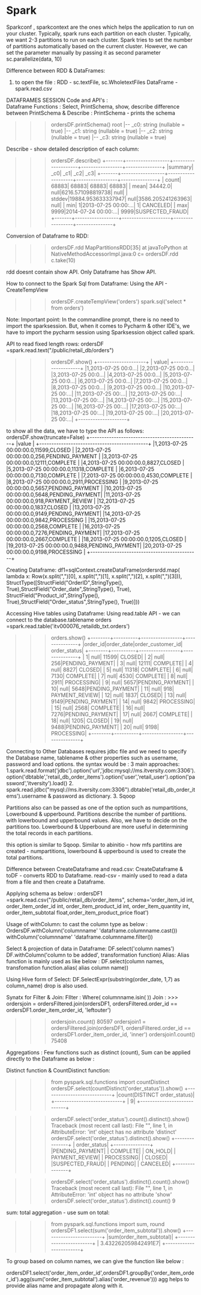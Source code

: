 # Spark


Sparkconf , sparkcontext are the ones which helps the application to run on your cluster.
Typically, spark runs each partition on each cluster. Typically, we want 2-3 partitions to run on each cluster. 
Spark tries to set the number of partitions automatically based on the current cluster. However, we can set  the parameter manually by passing it as second parameter sc.parallelize(data, 10)


Difference between RDD & DataFrames:
1. to open the file : RDD - sc.textFile, sc.WholetextFiles
                      DataFrame - spark.read.csv
                      
      
      
DATAFRAMES SESSION Code and API's :  
  Dataframe Functions : Select, PrintSchema, show, describe
  difference between PrintSchema & Describe :
  PrintSchema - prints the schema
  >>> ordersDF.printSchema()
root
 |-- _c0: string (nullable = true)
 |-- _c1: string (nullable = true)
 |-- _c2: string (nullable = true)
 |-- _c3: string (nullable = true)

  Describe - show detailed description of each column:
  >>> ordersDF.describe()
+-------+------------------+--------------------+-----------------+---------------+
|summary|               _c0|                 _c1|              _c2|            _c3|
+-------+------------------+--------------------+-----------------+---------------+
|  count|             68883|               68883|            68883|          68883|
|   mean|           34442.0|                null|6216.571098819738|           null|
| stddev|19884.953633337947|                null|3586.205241263963|           null|
|    min|                 1|2013-07-25 00:00:...|                1|       CANCELED|
|    max|              9999|2014-07-24 00:00:...|             9999|SUSPECTED_FRAUD|
+-------+------------------+--------------------+-----------------+---------------+

Conversion of Dataframe to RDD:
>>> ordersDF.rdd
MapPartitionsRDD[35] at javaToPython at NativeMethodAccessorImpl.java:0
>>> c= ordersDF.rdd
>>> c.take(10)
>>> 
rdd doesnt contain show API. Only Dataframe has Show API.

How to connect to the Spark Sql from Dataframe:
Using the API - CreateTempView
>>> ordersDF.createTempView('orders')
>>> spark.sql('select * from orders')

Note: Important point: In the commandline prompt, there is no need to import the sparksession. But, when it comes to Pycharm & other IDE's, we have to import the pycharm session
using Sparksession object called spark.

API to read fixed length rows:
ordersDF =spark.read.text("/public/retail_db/orders")
>>> ordersDF.show()
+--------------------+
|               value|
+--------------------+
|1,2013-07-25 00:0...|
|2,2013-07-25 00:0...|
|3,2013-07-25 00:0...|
|4,2013-07-25 00:0...|
|5,2013-07-25 00:0...|
|6,2013-07-25 00:0...|
|7,2013-07-25 00:0...|
|8,2013-07-25 00:0...|
|9,2013-07-25 00:0...|
|10,2013-07-25 00:...|
|11,2013-07-25 00:...|
|12,2013-07-25 00:...|
|13,2013-07-25 00:...|
|14,2013-07-25 00:...|
|15,2013-07-25 00:...|
|16,2013-07-25 00:...|
|17,2013-07-25 00:...|
|18,2013-07-25 00:...|
|19,2013-07-25 00:...|
|20,2013-07-25 00:...|
+--------------------+

to show all the data, we have to type the API as follows:
 ordersDF.show(truncate=False)
+---------------------------------------------+
|value                                        |
+---------------------------------------------+
|1,2013-07-25 00:00:00.0,11599,CLOSED         |
|2,2013-07-25 00:00:00.0,256,PENDING_PAYMENT  |
|3,2013-07-25 00:00:00.0,12111,COMPLETE       |
|4,2013-07-25 00:00:00.0,8827,CLOSED          |
|5,2013-07-25 00:00:00.0,11318,COMPLETE       |
|6,2013-07-25 00:00:00.0,7130,COMPLETE        |
|7,2013-07-25 00:00:00.0,4530,COMPLETE        |
|8,2013-07-25 00:00:00.0,2911,PROCESSING      |
|9,2013-07-25 00:00:00.0,5657,PENDING_PAYMENT |
|10,2013-07-25 00:00:00.0,5648,PENDING_PAYMENT|
|11,2013-07-25 00:00:00.0,918,PAYMENT_REVIEW  |
|12,2013-07-25 00:00:00.0,1837,CLOSED         |
|13,2013-07-25 00:00:00.0,9149,PENDING_PAYMENT|
|14,2013-07-25 00:00:00.0,9842,PROCESSING     |
|15,2013-07-25 00:00:00.0,2568,COMPLETE       |
|16,2013-07-25 00:00:00.0,7276,PENDING_PAYMENT|
|17,2013-07-25 00:00:00.0,2667,COMPLETE       |
|18,2013-07-25 00:00:00.0,1205,CLOSED         |
|19,2013-07-25 00:00:00.0,9488,PENDING_PAYMENT|
|20,2013-07-25 00:00:00.0,9198,PROCESSING     |
+---------------------------------------------+

Creating Dataframe:
df1=sqlContext.createDataFrame(ordersrdd.map( lambda x: Row(x.split(",")[0], x.split(",")[1], x.split(",")[2], x.split(",")[3])),
StructType([StructField("OrderID",StringType(), True),StructField("Order_date",StringType(), True),
StructField("Product_id",StringType(), True),StructField("Order_status",StringType(), True)]))

Accessing Hive tables using Dataframe:
Using read.table API - we can connect to the database.tablename
 orders =spark.read.table('itv000076_retaildb_txt.orders')
>>> orders.show()
+--------+----------+-----------------+---------------+
|order_id|order_date|order_customer_id|   order_status|
+--------+----------+-----------------+---------------+
|       1|      null|            11599|         CLOSED|
|       2|      null|              256|PENDING_PAYMENT|
|       3|      null|            12111|       COMPLETE|
|       4|      null|             8827|         CLOSED|
|       5|      null|            11318|       COMPLETE|
|       6|      null|             7130|       COMPLETE|
|       7|      null|             4530|       COMPLETE|
|       8|      null|             2911|     PROCESSING|
|       9|      null|             5657|PENDING_PAYMENT|
|      10|      null|             5648|PENDING_PAYMENT|
|      11|      null|              918| PAYMENT_REVIEW|
|      12|      null|             1837|         CLOSED|
|      13|      null|             9149|PENDING_PAYMENT|
|      14|      null|             9842|     PROCESSING|
|      15|      null|             2568|       COMPLETE|
|      16|      null|             7276|PENDING_PAYMENT|
|      17|      null|             2667|       COMPLETE|
|      18|      null|             1205|         CLOSED|
|      19|      null|             9488|PENDING_PAYMENT|
|      20|      null|             9198|     PROCESSING|
+--------+----------+-----------------+---------------+

Connecting to Other Databases requires jdbc file and we need to specify the Database name, tablename & other properties such as username, password and load options.
the syntax would be :
3 main approaches:
1.spark.read.format('jdbc').option('url','jdbc:mysql://ms.itversity.com:3306').option('dbtable','retail_db_order_items').option('user','retail_user').option('password','itversity').load()
2. spark.read.jdbc("mysql://ms.itversity.com:3306").dbtable('retail_db_order_items').username & password as dictionary.
3. Sqoop

Partitions also can be passed as one of the option such as numpartitions, Lowerbound & upperbound.
Partitions describe the number of partitions. with lowerbound and upperbound values. Also, we have to decide on the partitions too. Lowerbound & Upperbound are more useful in determining the total records in each partitions.

this option is similar to Sqoop.
Similar to abinitio - how mfs partitins are created - numpartitions, lowerbound & upperbound is used to create the total partitions.

Difference between CreateDataframe and read.csv:
CreateDataframe & toDF - converts RDD to Dataframe.
read-csv - mainly used to read a data from a file and then create a Dataframe.

Applying schema as below :
 ordersDF1 =spark.read.csv("/public/retail_db/order_items", schema='order_item_id int, order_item_order_id int, order_item_product_id int, order_item_quantity int, order_item_subtotal float,order_item_product_price float')

Usage of withColumn: to cast the column type as below :
OrdersDF.withColumn('columnname' 'dataframe.columnname.cast())
         withColumn('columnname' 'dataframe.columnname.filter())


Select & projection of data in Dataframe:
DF.select('column names')
DF.withColumn('column to be added', transformation function)
Alias: Alias function is mainly used as like below :
        DF.select(column names, transfomation function.alias( alias column name))
 
 Using Hive form of Select:
 DF.SelectExpr(substring(order_date, 1,7) as column_name)
 drop is also used.
 
 Synatx for Filter & Join:
 FIlter : Where( columnname.isin( ))
 Join : >>> ordersjoin = ordersFiltered.join(ordersDF1, ordersFiltered.order_id == ordersDF1.order_item_order_id, 'leftouter')
>>> ordersjoin.count()
80597
>>> ordersjoin1 = ordersFiltered.join(ordersDF1, ordersFiltered.order_id == ordersDF1.order_item_order_id, 'inner')
>>> ordersjoin1.count()
75408

Aggregations :
Few functions such as distinct (count), Sum can be applied directly to the Dataframe as below :

Distinct function & CountDistinct function:
>>> from pyspark.sql.functions import countDistinct
>>> ordersDF.select(countDistinct('order_status')).show()
+----------------------------+
|count(DISTINCT order_status)|
+----------------------------+
|                           9|
+----------------------------+

>>> ordersDF.select('order_status').count().distinct().show()
Traceback (most recent call last):
  File "<stdin>", line 1, in <module>
AttributeError: 'int' object has no attribute 'distinct'
>>> ordersDF.select('order_status').distinct().show()
+---------------+
|   order_status|
+---------------+
|PENDING_PAYMENT|
|       COMPLETE|
|        ON_HOLD|
| PAYMENT_REVIEW|
|     PROCESSING|
|         CLOSED|
|SUSPECTED_FRAUD|
|        PENDING|
|       CANCELED|
+---------------+

>>> ordersDF.select('order_status').distinct().count().show()
Traceback (most recent call last):
  File "<stdin>", line 1, in <module>
AttributeError: 'int' object has no attribute 'show'
>>> ordersDF.select('order_status').distinct().count()
9

sum:
total aggregation - use sum on total:
>>> from pyspark.sql.functions import sum, round
>>> ordersDF1.select(sum('order_item_subtotal')).show()
+------------------------+
|sum(order_item_subtotal)|
+------------------------+
|     3.432262059842491E7|
+------------------------+

To group based on column names, we can give the function like below :

ordersDF1.select('order_item_order_id',ordersDF1.groupBy('order_item_order_id').agg(sum('order_item_subtotal').alias('order_revenue')))
agg helps to provide alias name and propagate along with it.







 
